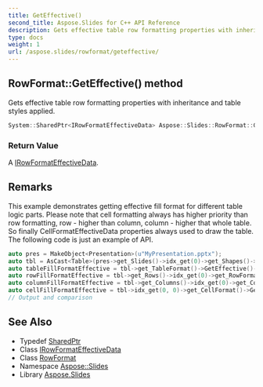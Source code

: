 ```yaml
---
title: GetEffective()
second_title: Aspose.Slides for C++ API Reference
description: Gets effective table row formatting properties with inheritance and table styles applied.
type: docs
weight: 1
url: /aspose.slides/rowformat/geteffective/
---
```

## RowFormat::GetEffective() method


Gets effective table row formatting properties with inheritance and table styles applied.

```cpp
System::SharedPtr<IRowFormatEffectiveData> Aspose::Slides::RowFormat::GetEffective() override
```


### Return Value

A [IRowFormatEffectiveData](../../irowformateffectivedata/).
## Remarks



This example demonstrates getting effective fill format for different table logic parts. Please note that cell formatting always has higher priority than row formatting, row - higher than column, column - higher that whole table. So finally CellFormatEffectiveData properties always used to draw the table. The following code is just an example of API. 
```cpp
auto pres = MakeObject<Presentation>(u"MyPresentation.pptx");
auto tbl = AsCast<Table>(pres->get_Slides()->idx_get(0)->get_Shapes()->idx_get(0));
auto tableFillFormatEffective = tbl->get_TableFormat()->GetEffective()->get_FillFormat();
auto rowFillFormatEffective = tbl->get_Rows()->idx_get(0)->get_RowFormat()->GetEffective()->get_FillFormat();
auto columnFillFormatEffective = tbl->get_Columns()->idx_get(0)->get_ColumnFormat()->GetEffective()->get_FillFormat();
auto cellFillFormatEffective = tbl->idx_get(0, 0)->get_CellFormat()->GetEffective()->get_FillFormat();
// Output and comparison
```

## See Also

* Typedef [SharedPtr](../../../system/sharedptr/)
* Class [IRowFormatEffectiveData](../../irowformateffectivedata/)
* Class [RowFormat](../)
* Namespace [Aspose::Slides](../../)
* Library [Aspose.Slides](../../../)